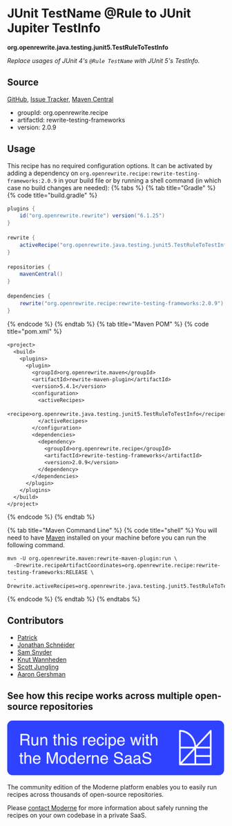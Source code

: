 # JUnit TestName @Rule to JUnit Jupiter TestInfo

**org.openrewrite.java.testing.junit5.TestRuleToTestInfo**

_Replace usages of JUnit 4's `@Rule TestName` with JUnit 5's TestInfo._

## Source

[GitHub](https://github.com/openrewrite/rewrite-testing-frameworks/blob/main/src/main/java/org/openrewrite/java/testing/junit5/TestRuleToTestInfo.java), [Issue Tracker](https://github.com/openrewrite/rewrite-testing-frameworks/issues), [Maven Central](https://central.sonatype.com/artifact/org.openrewrite.recipe/rewrite-testing-frameworks/2.0.9/jar)

* groupId: org.openrewrite.recipe
* artifactId: rewrite-testing-frameworks
* version: 2.0.9


## Usage

This recipe has no required configuration options. It can be activated by adding a dependency on `org.openrewrite.recipe:rewrite-testing-frameworks:2.0.9` in your build file or by running a shell command (in which case no build changes are needed): 
{% tabs %}
{% tab title="Gradle" %}
{% code title="build.gradle" %}
```groovy
plugins {
    id("org.openrewrite.rewrite") version("6.1.25")
}

rewrite {
    activeRecipe("org.openrewrite.java.testing.junit5.TestRuleToTestInfo")
}

repositories {
    mavenCentral()
}

dependencies {
    rewrite("org.openrewrite.recipe:rewrite-testing-frameworks:2.0.9")
}
```
{% endcode %}
{% endtab %}
{% tab title="Maven POM" %}
{% code title="pom.xml" %}
```markup
<project>
  <build>
    <plugins>
      <plugin>
        <groupId>org.openrewrite.maven</groupId>
        <artifactId>rewrite-maven-plugin</artifactId>
        <version>5.4.1</version>
        <configuration>
          <activeRecipes>
            <recipe>org.openrewrite.java.testing.junit5.TestRuleToTestInfo</recipe>
          </activeRecipes>
        </configuration>
        <dependencies>
          <dependency>
            <groupId>org.openrewrite.recipe</groupId>
            <artifactId>rewrite-testing-frameworks</artifactId>
            <version>2.0.9</version>
          </dependency>
        </dependencies>
      </plugin>
    </plugins>
  </build>
</project>
```
{% endcode %}
{% endtab %}

{% tab title="Maven Command Line" %}
{% code title="shell" %}
You will need to have [Maven](https://maven.apache.org/download.cgi) installed on your machine before you can run the following command.

```shell
mvn -U org.openrewrite.maven:rewrite-maven-plugin:run \
  -Drewrite.recipeArtifactCoordinates=org.openrewrite.recipe:rewrite-testing-frameworks:RELEASE \
  -Drewrite.activeRecipes=org.openrewrite.java.testing.junit5.TestRuleToTestInfo
```
{% endcode %}
{% endtab %}
{% endtabs %}

## Contributors
* [Patrick](mailto:patway99@gmail.com)
* [Jonathan Schnéider](mailto:jkschneider@gmail.com)
* [Sam Snyder](mailto:sam@moderne.io)
* [Knut Wannheden](mailto:knut@moderne.io)
* [Scott Jungling](mailto:scott.jungling@gmail.com)
* [Aaron Gershman](mailto:aegershman@gmail.com)


## See how this recipe works across multiple open-source repositories

[![Moderne Link Image](/.gitbook/assets/ModerneRecipeButton.png)](https://app.moderne.io/recipes/org.openrewrite.java.testing.junit5.TestRuleToTestInfo)

The community edition of the Moderne platform enables you to easily run recipes across thousands of open-source repositories.

Please [contact Moderne](https://moderne.io/product) for more information about safely running the recipes on your own codebase in a private SaaS.
